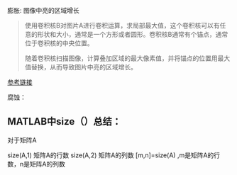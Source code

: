 膨胀: 图像中亮的区域增长

> 使用卷积核B对图片A进行卷积运算，求局部最大值，这个卷积核可以有任意的形状和大小，通常是一个方形或者圆形。卷积核B通常有个锚点，通常位于卷积核的中央位置。
>
> 随着卷积核扫描图像，计算叠加区域的最大像素值，并将锚点的位置用最大值替换，从而导致图片中亮的区域增长。

[参考链接](https://blog.csdn.net/weixin_41929524/article/details/81187173)



腐蚀：



## MATLAB中size（）总结：

对于矩阵A

size(A,1) 矩阵A的行数
size(A,2) 矩阵A的列数
[m,n]=size(A) ,m是矩阵A的行数，n是矩阵A的列数